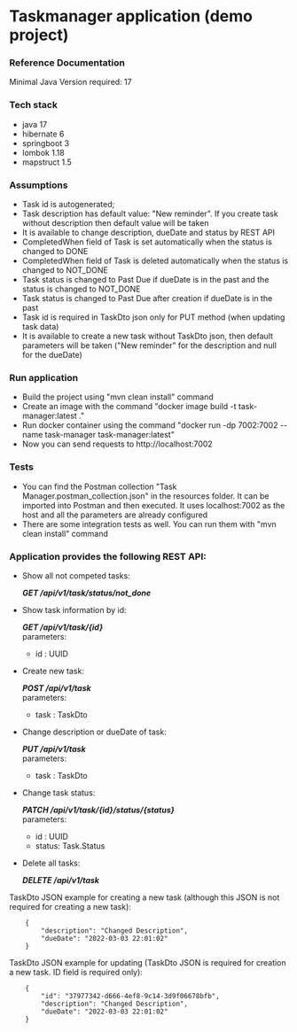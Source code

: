 
# Taskmanager application (demo project)

### Reference Documentation
Minimal Java Version required: 17

### Tech stack

- java 17
- hibernate 6
- springboot 3
- lombok 1.18
- mapstruct 1.5

### Assumptions

- Task id is autogenerated;
- Task description has default value: "New reminder". If you create task without description then default value will be taken
- It is available to change description, dueDate and status by REST API
- CompletedWhen field of Task is set automatically when the status is changed to DONE
- CompletedWhen field of Task is deleted automatically when the status is changed to NOT_DONE
- Task status is changed to Past Due if dueDate is in the past and the status is changed to NOT_DONE
- Task status is changed to Past Due after creation if dueDate is in the past
- Task id is required in TaskDto json only for PUT method (when updating task data)
- It is available to create a new task without TaskDto json, then default parameters will be taken ("New reminder" for the description and null for the dueDate)

### Run application

- Build the project using "mvn clean install" command
- Create an image with the command "docker image build -t task-manager:latest ."
- Run docker container using the command "docker run -dp 7002:7002 --name task-manager task-manager:latest"
- Now you can send requests to http://localhost:7002

### Tests

- You can find the Postman collection "Task Manager.postman_collection.json" in the resources folder. It can be imported into Postman and then executed. It uses localhost:7002 as the host and all the parameters are already configured
- There are some integration tests as well. You can run them with "mvn clean install" command

### Application provides the following REST API:

- Show all not competed tasks:

  ***GET /api/v1/task/status/not_done***


- Show task information by id:

  ***GET /api/v1/task/{id}***  
  parameters:
    - id : UUID


- Create new task:

  ***POST /api/v1/task***  
  parameters:
    - task : TaskDto


- Change description or dueDate of task:

  ***PUT /api/v1/task***  
  parameters:
    - task : TaskDto


- Change task status:

  ***PATCH /api/v1/task/{id}/status/{status}***  
  parameters:
    - id : UUID
    - status: Task.Status


- Delete all tasks:

  ***DELETE /api/v1/task***


TaskDto JSON example for creating a new task (although this JSON is not required for creating a new task):
```
    {
        "description": "Changed Description",
        "dueDate": "2022-03-03 22:01:02"
    }
```

TaskDto JSON example for updating (TaskDto JSON is required for creation a new task. ID field is required only):
```
    {
        "id": "37977342-d666-4ef8-9c14-3d9f06678bfb",
        "description": "Changed Description",
        "dueDate": "2022-03-03 22:01:02"
    }
```
